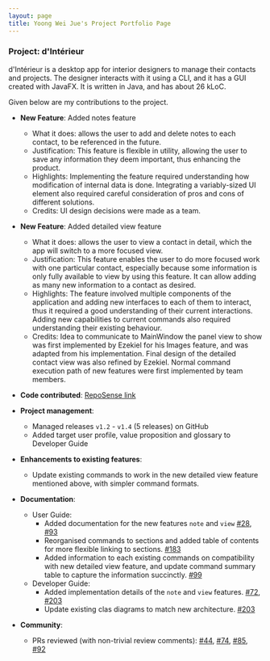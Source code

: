 ```yaml
---
layout: page
title: Yoong Wei Jue's Project Portfolio Page
---
```


### Project: d'Intérieur

d'Intérieur is a desktop app for interior designers to manage their contacts and projects. The designer interacts with it using a CLI, and it has a GUI created with JavaFX. It is written in Java, and has about 26 kLoC.

Given below are my contributions to the project.

* **New Feature**: Added notes feature
  * What it does: allows the user to add and delete notes to each contact, to be referenced in the future.
  * Justification: This feature is flexible in utility, allowing the user to save any information they deem important, thus enhancing the product.
  * Highlights: Implementing the feature required understanding how modification of internal data is done. Integrating a variably-sized UI element also required careful consideration of pros and cons of different solutions.
  * Credits: UI design decisions were made as a team.

* **New Feature**: Added detailed view feature
  * What it does: allows the user to view a contact in detail, which the app will switch to a more focused view.
  * Justification: This feature enables the user to do more focused work with one particular contact, especially because some information is only fully available to view by using this feature. It can allow adding as many new information to a contact as desired.
  * Highlights: The feature involved multiple components of the application and adding new interfaces to each of them to interact, thus it required a good understanding of their current interactions. Adding new capabilities to current commands also required understanding their existing behaviour.
  * Credits: Idea to communicate to MainWindow the panel view to show was first implemented by Ezekiel for his Images feature, and was adapted from his implementation. Final design of the detailed contact view was also refined by Ezekiel. Normal command execution path of new features were first implemented by team members.

* **Code contributed**: [RepoSense link](https://nus-cs2103-ay2122s2.github.io/tp-dashboard/?search=weijuey&breakdown=true&sort=groupTitle&sortWithin=title&since=2022-02-18&timeframe=commit&mergegroup=&groupSelect=groupByRepos&checkedFileTypes=docs~functional-code~test-code~other)

* **Project management**:
  * Managed releases `v1.2` - `v1.4` (5 releases) on GitHub
  * Added target user profile, value proposition and glossary to Developer Guide

* **Enhancements to existing features**:
  * Update existing commands to work in the new detailed view feature mentioned above, with simpler command formats.

* **Documentation**:
  * User Guide:
    * Added documentation for the new features `note` and `view` [\#28](https://github.com/AY2122S2-CS2103T-T12-2/tp/pull/28), [\#93](https://github.com/AY2122S2-CS2103T-T12-2/tp/pull/93)
    * Reorganised commands to sections and added table of contents for more flexible linking to sections. [\#183](https://github.com/AY2122S2-CS2103T-T12-2/tp/pull/183)
    * Added information to each existing commands on compatibility with new detailed view feature, and update command summary table to capture the information succinctly. [\#99](https://github.com/AY2122S2-CS2103T-T12-2/tp/pull/99)
  * Developer Guide:
    * Added implementation details of the `note` and `view` features. [#72](https://github.com/AY2122S2-CS2103T-T12-2/tp/pull/72), [\#203](https://github.com/AY2122S2-CS2103T-T12-2/tp/pull/203)
    * Update existing clas diagrams to match new architecture. [\#203](https://github.com/AY2122S2-CS2103T-T12-2/tp/pull/203)

* **Community**:
  * PRs reviewed (with non-trivial review comments): [\#44](https://github.com/AY2122S2-CS2103T-T12-2/tp/pull/44), [\#74](https://github.com/AY2122S2-CS2103T-T12-2/tp/pull/74), [\#85](https://github.com/AY2122S2-CS2103T-T12-2/tp/pull/85), [\#92](https://github.com/AY2122S2-CS2103T-T12-2/tp/pull/92)
